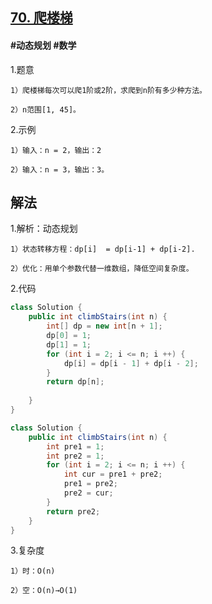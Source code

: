 ## [70. 爬楼梯](https://leetcode.cn/problems/climbing-stairs/)

#### #动态规划 #数学
1.题意

    1）爬楼梯每次可以爬1阶或2阶，求爬到n阶有多少种方法。

    2）n范围[1, 45]。

2.示例

    1）输入：n = 2，输出：2

    2）输入：n = 3，输出：3。
## 解法
1.解析：动态规划

    1）状态转移方程：dp[i]  = dp[i-1] + dp[i-2].

    2）优化：用单个参数代替一维数组，降低空间复杂度。

2.代码
```java
class Solution {
    public int climbStairs(int n) {
        int[] dp = new int[n + 1];
        dp[0] = 1;
        dp[1] = 1;
        for (int i = 2; i <= n; i ++) {
            dp[i] = dp[i - 1] + dp[i - 2];
        }
        return dp[n];
  
    }
}
```
```java
class Solution {
    public int climbStairs(int n) {
        int pre1 = 1;
        int pre2 = 1;
        for (int i = 2; i <= n; i ++) {
            int cur = pre1 + pre2;
            pre1 = pre2;
            pre2 = cur;
        }
        return pre2;  
    }
}
```
3.复杂度

    1）时：O(n)

    2）空：O(n)→O(1)
